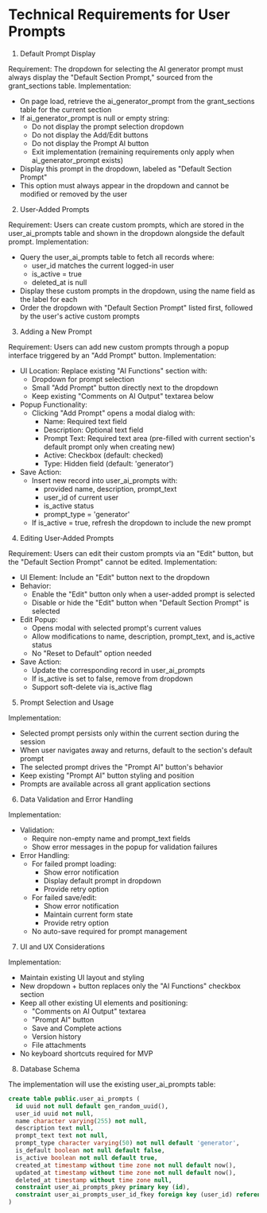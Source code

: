 # Technical Requirements for User Prompts

1. Default Prompt Display

Requirement: The dropdown for selecting the AI generator prompt must always display the "Default Section Prompt," sourced from the grant_sections table.
Implementation:
- On page load, retrieve the ai_generator_prompt from the grant_sections table for the current section
- If ai_generator_prompt is null or empty string:
  - Do not display the prompt selection dropdown
  - Do not display the Add/Edit buttons
  - Do not display the Prompt AI button
  - Exit implementation (remaining requirements only apply when ai_generator_prompt exists)
- Display this prompt in the dropdown, labeled as "Default Section Prompt"
- This option must always appear in the dropdown and cannot be modified or removed by the user

2. User-Added Prompts

Requirement: Users can create custom prompts, which are stored in the user_ai_prompts table and shown in the dropdown alongside the default prompt.
Implementation:
- Query the user_ai_prompts table to fetch all records where:
  - user_id matches the current logged-in user
  - is_active = true
  - deleted_at is null
- Display these custom prompts in the dropdown, using the name field as the label for each
- Order the dropdown with "Default Section Prompt" listed first, followed by the user's active custom prompts

3. Adding a New Prompt

Requirement: Users can add new custom prompts through a popup interface triggered by an "Add Prompt" button.
Implementation:
- UI Location: Replace existing "AI Functions" section with:
  - Dropdown for prompt selection
  - Small "Add Prompt" button directly next to the dropdown
  - Keep existing "Comments on AI Output" textarea below
- Popup Functionality:
  - Clicking "Add Prompt" opens a modal dialog with:
    - Name: Required text field
    - Description: Optional text field
    - Prompt Text: Required text area (pre-filled with current section's default prompt only when creating new)
    - Active: Checkbox (default: checked)
    - Type: Hidden field (default: 'generator')
- Save Action:
  - Insert new record into user_ai_prompts with:
    - provided name, description, prompt_text
    - user_id of current user
    - is_active status
    - prompt_type = 'generator'
  - If is_active = true, refresh the dropdown to include the new prompt

4. Editing User-Added Prompts

Requirement: Users can edit their custom prompts via an "Edit" button, but the "Default Section Prompt" cannot be edited.
Implementation:
- UI Element: Include an "Edit" button next to the dropdown
- Behavior:
  - Enable the "Edit" button only when a user-added prompt is selected
  - Disable or hide the "Edit" button when "Default Section Prompt" is selected
- Edit Popup:
  - Opens modal with selected prompt's current values
  - Allow modifications to name, description, prompt_text, and is_active status
  - No "Reset to Default" option needed
- Save Action:
  - Update the corresponding record in user_ai_prompts
  - If is_active is set to false, remove from dropdown
  - Support soft-delete via is_active flag

5. Prompt Selection and Usage

Implementation:
- Selected prompt persists only within the current section during the session
- When user navigates away and returns, default to the section's default prompt
- The selected prompt drives the "Prompt AI" button's behavior
- Keep existing "Prompt AI" button styling and position
- Prompts are available across all grant application sections

6. Data Validation and Error Handling

Implementation:
- Validation:
  - Require non-empty name and prompt_text fields
  - Show error messages in the popup for validation failures
- Error Handling:
  - For failed prompt loading:
    - Show error notification
    - Display default prompt in dropdown
    - Provide retry option
  - For failed save/edit:
    - Show error notification
    - Maintain current form state
    - Provide retry option
  - No auto-save required for prompt management

7. UI and UX Considerations

Implementation:
- Maintain existing UI layout and styling
- New dropdown + button replaces only the "AI Functions" checkbox section
- Keep all other existing UI elements and positioning:
  - "Comments on AI Output" textarea
  - "Prompt AI" button
  - Save and Complete actions
  - Version history
  - File attachments
- No keyboard shortcuts required for MVP

8. Database Schema

The implementation will use the existing user_ai_prompts table:
```sql
create table public.user_ai_prompts (
  id uuid not null default gen_random_uuid(),
  user_id uuid not null,
  name character varying(255) not null,
  description text null,
  prompt_text text not null,
  prompt_type character varying(50) not null default 'generator',
  is_default boolean not null default false,
  is_active boolean not null default true,
  created_at timestamp without time zone not null default now(),
  updated_at timestamp without time zone not null default now(),
  deleted_at timestamp without time zone null,
  constraint user_ai_prompts_pkey primary key (id),
  constraint user_ai_prompts_user_id_fkey foreign key (user_id) references public.user_profiles (id)
)
```